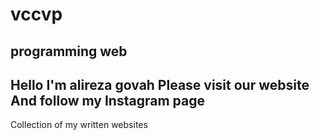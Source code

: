 # vccvp
programming web
--------------------------------------
Hello I'm alireza govah 
Please visit our website And follow my Instagram page
--------------------------------------
Collection of my written websites
